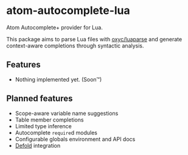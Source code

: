 # atom-autocomplete-lua

Atom Autocomplete+ provider for Lua.

This package aims to parse Lua files with [oxyc/luaparse](https://github.com/oxyc/luaparse) and generate context-aware completions through syntactic analysis.

## Features

* Nothing implemented yet. (Soon™)

## Planned features

* Scope-aware variable name suggestions
* Table member completions
* Limited type inference
* Autocomplete `require`d modules
* Configurable globals environment and API docs
* [Defold](http://defold.com) integration